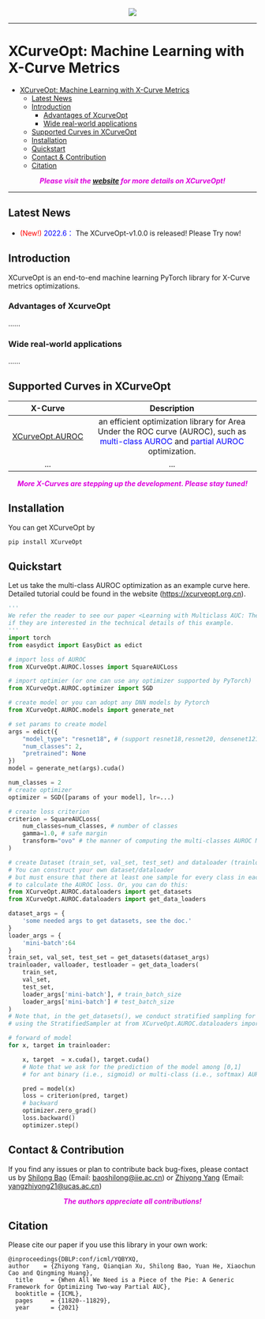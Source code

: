 <div align=center>
<img src="https://github.com/statusrank/XCurveOpt/blob/master/img/Xcurve-logo.png">
</div>
</center>

***
# XCurveOpt: Machine Learning with X-Curve Metrics

- [XCurveOpt: Machine Learning with X-Curve Metrics](#xcurveopt-machine-learning-with-x-curve-metrics)
  - [Latest News](#latest-news)
  - [Introduction](#introduction)
    - [Advantages of XcurveOpt](#advantages-of-xcurveopt)
    - [Wide real-world applications](#wide-real-world-applications)
  - [Supported Curves in XCurveOpt](#supported-curves-in-xcurveopt)
  - [Installation](#installation)
  - [Quickstart](#quickstart)
  - [Contact & Contribution](#contact--contribution)
  - [Citation](#citation)


***<center><font color='#dd00dd'> Please visit the [website](https://xcurveopt.org.cn) for more details on XCurveOpt!</font></center>***

---

## Latest News
- <font color='red'> (New!)</font> <font color='blue'> 2022.6：</font> The XCurveOpt-v1.0.0 is released! Please Try now!

## Introduction
XCurveOpt is an end-to-end machine learning PyTorch library for X-Curve metrics optimizations.

### Advantages of XcurveOpt
......
### Wide real-world applications
......

## Supported Curves in XCurveOpt
| X-Curve | Description |
| :----: | :----: |
| [XCurveOpt.AUROC]() | an efficient optimization library for Area Under the ROC curve (AUROC), such as <font color='blue'>multi-class AUROC</font> and <font color='blue'>partial AUROC</font> optimization. |
| ... | ... |

***<center><font color='#dd00dd'>More X-Curves are stepping up the development. Please stay tuned! </font></center>***

## Installation
<!--
You need the following packages to install XCurveOpt:
```python
- Python >= 3.6+
- Pytorch >= 1.8+
- Numpy >= 1.21+
- scikit-learn >= 1.0+
```-->
You can get XCurveOpt by
```sh
pip install XCurveOpt
```

## Quickstart
Let us take the multi-class AUROC optimization as an example curve here. Detailed tutorial could be found in the website (https://xcurveopt.org.cn).

```python
'''
We refer the reader to see our paper <Learning with Multiclass AUC: Theory and Algorithms>
if they are interested in the technical details of this example. 
'''
import torch
from easydict import EasyDict as edict

# import loss of AUROC
from XCurveOpt.AUROC.losses import SquareAUCLoss

# import optimier (or one can use any optimizer supported by PyTorch)
from XCurveOpt.AUROC.optimizer import SGD

# create model or you can adopt any DNN models by Pytorch
from XCurveOpt.AUROC.models import generate_net

# set params to create model
args = edict({
    "model_type": "resnet18", # (support resnet18,resnet20, densenet121 and mlp)
    "num_classes": 2,
    "pretrained": None
})
model = generate_net(args).cuda()

num_classes = 2
# create optimizer
optimizer = SGD([params of your model], lr=...)

# create loss criterion
criterion = SquareAUCLoss(
    num_classes=num_classes, # number of classes
    gamma=1.0, # safe margin
    transform="ovo" # the manner of computing the multi-classes AUROC Metric ('ovo' or 'ova').
)

# create Dataset (train_set, val_set, test_set) and dataloader (trainloader)
# You can construct your own dataset/dataloader 
# but must ensure that there at least one sample for every class in each mini-batch 
# to calculate the AUROC loss. Or, you can do this:
from XCurveOpt.AUROC.dataloaders import get_datasets
from XCurveOpt.AUROC.dataloaders import get_data_loaders

dataset_args = {
    'some needed args to get datasets, see the doc.'
}
loader_args = {
    'mini-batch':64
}
train_set, val_set, test_set = get_datasets(dataset_args)
trainloader, valloader, testloader = get_data_loaders(
    train_set,
    val_set,
    test_set,
    loader_args['mini-batch'], # train_batch_size
    loader_args['mini-batch'] # test_batch_size
)
# Note that, in the get_datasets(), we conduct stratified sampling for train_set  
# using the StratifiedSampler at from XCurveOpt.AUROC.dataloaders import StratifiedSampler

# forward of model
for x, target in trainloader:

    x, target  = x.cuda(), target.cuda()
    # Note that we ask for the prediction of the model among [0,1] 
    # for ant binary (i.e., sigmoid) or multi-class (i.e., softmax) AUROC optimization.

    pred = model(x) 
    loss = criterion(pred, target)
    # backward
    optimizer.zero_grad()
    loss.backward()
    optimizer.step()
```

## Contact & Contribution
If you find any issues or plan to contribute back bug-fixes, please contact us by [Shilong Bao](https://scholar.google.com.hk/citations?user=5ZCgkQkAAAAJ&hl=zh-CN) (Email: baoshilong@iie.ac.cn) or [Zhiyong Yang](https://joshuaas.github.io/) (Email: yangzhiyong21@ucas.ac.cn)

***<center><font color='#dd00dd'> The authors appreciate all contributions!</font></center>***
## Citation
Please cite our paper if you use this library in your own work:
```
@inproceedings{DBLP:conf/icml/YQBYXQ, 
author    = {Zhiyong Yang, Qianqian Xu, Shilong Bao, Yuan He, Xiaochun Cao and Qingming Huang},
  title     = {When All We Need is a Piece of the Pie: A Generic Framework for Optimizing Two-way Partial AUC},
  booktitle = {ICML},
  pages     = {11820--11829},
  year      = {2021}
```
